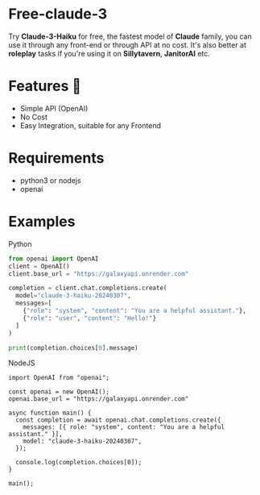 # Free-claude-3

Try **Claude-3-Haiku** for free, the fastest model of **Claude** family, you can use it through any front-end or through API at no cost.
It's also better at **roleplay** tasks if you're using it on **Sillytavern**, **JanitorAI** etc.

# Features 🌟
- Simple API (OpenAI)
- No Cost
- Easy Integration, suitable for any Frontend

# Requirements
- python3 or nodejs
- openai

# Examples
Python
```python
from openai import OpenAI
client = OpenAI()
client.base_url = "https://galaxyapi.onrender.com"

completion = client.chat.completions.create(
  model="claude-3-haiku-20240307",
  messages=[
    {"role": "system", "content": "You are a helpful assistant."},
    {"role": "user", "content": "Hello!"}
  ]
)

print(completion.choices[0].message)

```

NodeJS
```node
import OpenAI from "openai";

const openai = new OpenAI();
openai.base_url = "https://galaxyapi.onrender.com"

async function main() {
  const completion = await openai.chat.completions.create({
    messages: [{ role: "system", content: "You are a helpful assistant." }],
    model: "claude-3-haiku-20240307",
  });

  console.log(completion.choices[0]);
}

main();
```
